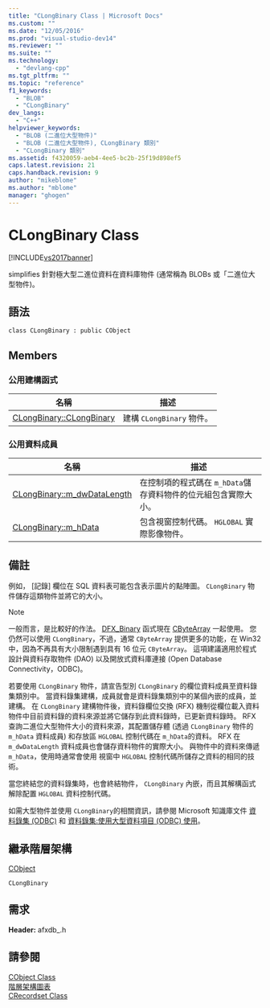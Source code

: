 ```yaml
---
title: "CLongBinary Class | Microsoft Docs"
ms.custom: ""
ms.date: "12/05/2016"
ms.prod: "visual-studio-dev14"
ms.reviewer: ""
ms.suite: ""
ms.technology: 
  - "devlang-cpp"
ms.tgt_pltfrm: ""
ms.topic: "reference"
f1_keywords: 
  - "BLOB"
  - "CLongBinary"
dev_langs: 
  - "C++"
helpviewer_keywords: 
  - "BLOB (二進位大型物件)"
  - "BLOB (二進位大型物件), CLongBinary 類別"
  - "CLongBinary 類別"
ms.assetid: f4320059-aeb4-4ee5-bc2b-25f19d898ef5
caps.latest.revision: 21
caps.handback.revision: 9
author: "mikeblome"
ms.author: "mblome"
manager: "ghogen"
---
```

# CLongBinary Class
[!INCLUDE[vs2017banner](../../assembler/inline/includes/vs2017banner.md)]

simplifies 針對極大型二進位資料在資料庫物件 \(通常稱為 BLOBs 或「二進位大型物件\)。  
  
## 語法  
  
```  
class CLongBinary : public CObject  
```  
  
## Members  
  
### 公用建構函式  
  
|名稱|描述|  
|--------|--------|  
|[CLongBinary::CLongBinary](../Topic/CLongBinary::CLongBinary.md)|建構 `CLongBinary` 物件。|  
  
### 公用資料成員  
  
|名稱|描述|  
|--------|--------|  
|[CLongBinary::m\_dwDataLength](../Topic/CLongBinary::m_dwDataLength.md)|在控制項的程式碼在 `m_hData`儲存資料物件的位元組包含實際大小。|  
|[CLongBinary::m\_hData](../Topic/CLongBinary::m_hData.md)|包含視窗控制代碼。 `HGLOBAL` 實際影像物件。|  
  
## 備註  
 例如， \[記錄\] 欄位在 SQL 資料表可能包含表示圖片的點陣圖。  `CLongBinary` 物件儲存這類物件並將它的大小。  
  
> [!NOTE]
>  一般而言，是比較好的作法。 [DFX\_Binary](../Topic/DFX_Binary.md) 函式現在 [CByteArray](../../mfc/reference/cbytearray-class.md) 一起使用。  您仍然可以使用 `CLongBinary`，不過，通常 `CByteArray` 提供更多的功能，在 Win32 中，因為不再具有大小限制遇到具有 16 位元 `CByteArray`。  這項建議適用於程式設計與資料存取物件 \(DAO\) 以及開放式資料庫連接 \(Open Database Connectivity，ODBC\)。  
  
 若要使用 `CLongBinary` 物件，請宣告型別 `CLongBinary` 的欄位資料成員至資料錄集類別中。  當資料錄集建構，成員就會是資料錄集類別中的某個內嵌的成員，並建構。  在 `CLongBinary` 建構物件後，資料錄欄位交換 \(RFX\) 機制從欄位載入資料物件中目前資料錄的資料來源並將它儲存到此資料錄時，已更新資料錄時。  RFX 查詢二進位大型物件大小的資料來源，其配置儲存體 \(透過 `CLongBinary` 物件的 `m_hData` 資料成員\) 和存放區 `HGLOBAL` 控制代碼在 `m_hData`的資料。  RFX 在 `m_dwDataLength` 資料成員也會儲存資料物件的實際大小。  與物件中的資料來傳遞 `m_hData`，使用時通常會使用  視窗中 `HGLOBAL` 控制代碼所儲存之資料的相同的技術。  
  
 當您終結您的資料錄集時，也會終結物件， `CLongBinary` 內嵌，而且其解構函式解除配置 `HGLOBAL` 資料控制代碼。  
  
 如需大型物件並使用 `CLongBinary`的相關資訊，請參閱 Microsoft 知識庫文件 [資料錄集 \(ODBC\)](../../data/odbc/recordset-odbc.md) 和 [資料錄集:使用大型資料項目 \(ODBC\) 使用](../../data/odbc/recordset-working-with-large-data-items-odbc.md)。  
  
## 繼承階層架構  
 [CObject](../../mfc/reference/cobject-class.md)  
  
 `CLongBinary`  
  
## 需求  
 **Header:** afxdb\_.h  
  
## 請參閱  
 [CObject Class](../../mfc/reference/cobject-class.md)   
 [階層架構圖表](../../mfc/hierarchy-chart.md)   
 [CRecordset Class](../../mfc/reference/crecordset-class.md)